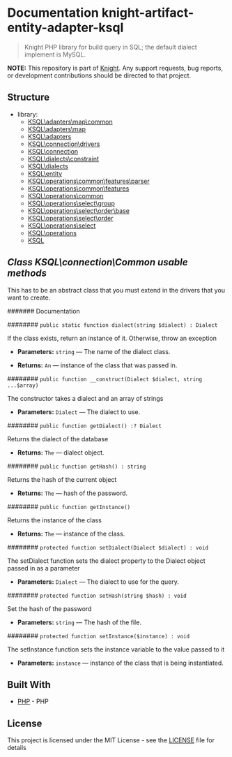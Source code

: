 # Documentation knight-artifact-entity-adapter-ksql

> Knight PHP library for build query in SQL; the default dialect implement is MySQL.

**NOTE:** This repository is part of [Knight](https://github.com/energia-source/knight). Any
support requests, bug reports, or development contributions should be directed to
that project.

## Structure

- library:
    - [KSQL\adapters\map\common](https://github.com/energia-source/knight-artifact-entity-adapter-ksql/tree/main/lib/adapters/map/common)
    - [KSQL\adapters\map](https://github.com/energia-source/knight-artifact-entity-adapter-ksql/tree/main/lib/adapters/map)
    - [KSQL\adapters](https://github.com/energia-source/knight-artifact-entity-adapter-ksql/tree/main/lib/adapters)
    - [KSQL\connection\drivers](https://github.com/energia-source/knight-artifact-entity-adapter-ksql/tree/main/lib/connection/drivers)
    - [KSQL\connection](https://github.com/energia-source/knight-artifact-entity-adapter-ksql/tree/main/lib/connection)
    - [KSQL\dialects\constraint](https://github.com/energia-source/knight-artifact-entity-adapter-ksql/tree/main/lib/dialects/constraint)
    - [KSQL\dialects](https://github.com/energia-source/knight-artifact-entity-adapter-ksql/tree/main/lib/dialects)
    - [KSQL\entity](https://github.com/energia-source/knight-artifact-entity-adapter-ksql/tree/main/lib/entity)
    - [KSQL\operations\common\features\parser](https://github.com/energia-source/knight-artifact-entity-adapter-ksql/tree/main/lib/operations/common/features/parser)
    - [KSQL\operations\common\features](https://github.com/energia-source/knight-artifact-entity-adapter-ksql/tree/main/lib/operations/common/features)
    - [KSQL\operations\common](https://github.com/energia-source/knight-artifact-entity-adapter-ksql/tree/main/lib/operations/common)
    - [KSQL\operations\select\group](https://github.com/energia-source/knight-artifact-entity-adapter-ksql/tree/main/lib/operations/select/group)
    - [KSQL\operations\select\order\base](https://github.com/energia-source/knight-artifact-entity-adapter-ksql/tree/main/lib/operations/select/order/base)
    - [KSQL\operations\select\order](https://github.com/energia-source/knight-artifact-entity-adapter-ksql/tree/main/lib/operations/select/order)
    - [KSQL\operations\select](https://github.com/energia-source/knight-artifact-entity-adapter-ksql/tree/main/lib/operations/select)
    - [KSQL\operations](https://github.com/energia-source/knight-artifact-entity-adapter-ksql/tree/main/lib/operations)
    - [KSQL](https://github.com/energia-source/knight-knight-artifact-entity-adapter-ksql/blob/main/lib)

## ***Class KSQL\connection\Common usable methods***

This has to be an abstract class that you must extend in the drivers that you want to create.

####### Documentation

######## `public static function dialect(string $dialect) : Dialect`

If the class exists, return an instance of it. Otherwise, throw an exception

 * **Parameters:** `string` — The name of the dialect class.

     <p>
 * **Returns:** `An` — instance of the class that was passed in.

######## `public function __construct(Dialect $dialect, string ...$array)`

The constructor takes a dialect and an array of strings

 * **Parameters:** `Dialect` — The dialect to use.

######## `public function getDialect() :? Dialect`

Returns the dialect of the database

 * **Returns:** `The` — dialect object.

######## `public function getHash() : string`

Returns the hash of the current object

 * **Returns:** `The` — hash of the password.

######## `public function getInstance()`

Returns the instance of the class

 * **Returns:** `The` — instance of the class.

######## `protected function setDialect(Dialect $dialect) : void`

The setDialect function sets the dialect property to the Dialect object passed in as a parameter

 * **Parameters:** `Dialect` — The dialect to use for the query.

######## `protected function setHash(string $hash) : void`

Set the hash of the password

 * **Parameters:** `string` — The hash of the file.

######## `protected function setInstance($instance) : void`

The setInstance function sets the instance variable to the value passed to it

 * **Parameters:** `instance` — instance of the class that is being instantiated.

## Built With

* [PHP](https://www.php.net/) - PHP

## License

This project is licensed under the MIT License - see the [LICENSE](LICENSE) file for details